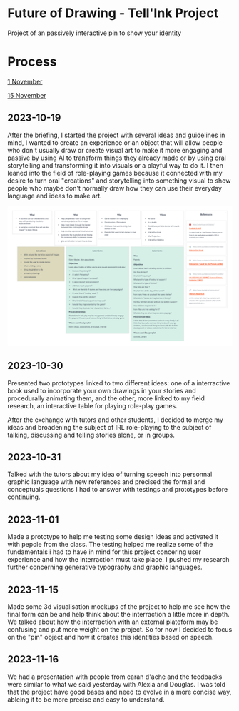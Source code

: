 # Future of Drawing - Tell'Ink Project

Project of an passively interactive pin to show your identity

# Process

[1 November](#2023-11-01)

[15 November](#2023-11-15)





## 2023-10-19

After the briefing, I started the project with several ideas and guidelines in mind, I wanted to create an experience or an object that will allow people who don't usually draw or create visual art to make it more engaging and passive by using AI to transform things they already made or by using oral storytelling and transforming it into visuals or a playful way to do it. I then leaned into the field of role-playing games because it connected with my desire to turn oral "creations" and storytelling into something visual to show people who maybe don't normally draw how they can use their everyday language and ideas to make art.

![](process/2023-10-19/canvas_caran-dache-240109_0843.png)

## 2023-10-30

Presented two prototypes linked to two different ideas: one of a interractive book used to incorporate your own drawings in your stories and procedurally animating them, and the other, more linked to my field research, an interactive table for playing role-play games.

After the exchange with tutors and other students, I decided to merge my ideas and broadening the subject of IRL role-playing to the subject of talking, discussing and telling stories alone, or in groups.

## 2023-10-31

Talked with the tutors about my idea of turning speech into personnal graphic language with new references and precised the formal and conceptuals questions I had to answer with testings and prototypes before continuing.

## 2023-11-01

Made a prototype to help me testing some design ideas and activated it with pepole from the class. The testing helped me realize some of the fundamentals i had to have in mind for this project concering user experience and how the interraction must take place. I pushed my research further concerning generative typography and graphic languages.

## 2023-11-15

Made some 3d visualisation mockups of the project to help me see how the final form can be and help think about the interraction a little more in depth. We talked about how the interraction with an external plateform may be confusing and put more weight on the project. So for now I decided to focus on the "pin" object and how it creates this identities based on speech.

## 2023-11-16

We had a presentation with people from caran d'ache and the feedbacks were similar to what we said yesterday with Alexia and Douglas. I was told that the project have good bases and need to evolve in a more concise way, ableing it to be more precise and easy to understand.